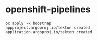 # openshift-pipelines

```
oc apply -k boostrap 
appproject.argoproj.io/tekton created
application.argoproj.io/tekton created
```
